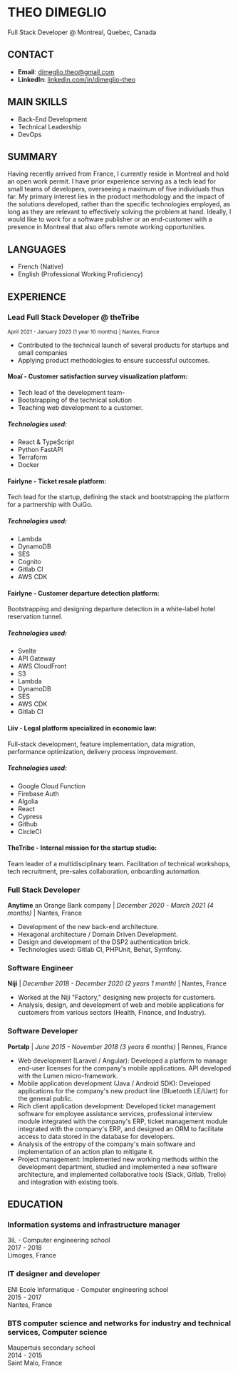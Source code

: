 # THEO DIMEGLIO

Full Stack Developer @ Montreal, Quebec, Canada

## CONTACT

- **Email**: 	dimeglio.theo@gmail.com
- **LinkedIn**: [linkedin.com/in/dimeglio-theo](linkedin.com/in/dimeglio-theo)

## MAIN SKILLS

- Back-End Development
- Technical Leadership
- DevOps

## SUMMARY

Having recently arrived from France, I currently reside in Montreal and hold an open work permit. 
I have prior experience serving as a tech lead for small teams of developers, overseeing a maximum of five individuals thus far. 
My primary interest lies in the product methodology and the impact of the solutions developed, rather than the specific technologies employed, as long as they are relevant to effectively solving the problem at hand. 
Ideally, I would like to work for a software publisher or an end-customer with a presence in Montreal that also offers remote working opportunities.

## LANGUAGES

- French (Native)
- English (Professional Working Proficiency)

## EXPERIENCE

### Lead Full Stack Developer @ theTribe 
<sub>April 2021 - January 2023 (1 year 10 months) | Nantes, France</sub>

- Contributed to the technical launch of several products for startups and small companies
- Applying product methodologies to ensure successful outcomes.

#### Moaï - Customer satisfaction survey visualization platform:

- Tech lead of the development team-
- Bootstrapping of the technical solution 
- Teaching web development to a customer.  

##### Technologies used: 
- React & TypeScript
- Python FastAPI
- Terraform
- Docker

#### Fairlyne - Ticket resale platform: 

Tech lead for the startup, defining the stack and bootstrapping the platform for a partnership with OuiGo.  
##### Technologies used:
- Lambda
- DynamoDB
- SES
- Cognito
- Gitlab CI
- AWS CDK

#### Fairlyne - Customer departure detection platform:

Bootstrapping and designing departure detection in a white-label hotel reservation tunnel.  
##### Technologies used:
- Svelte
- API Gateway
- AWS CloudFront
- S3
- Lambda
- DynamoDB
- SES
- AWS CDK
- Gitlab CI

#### Liiv - Legal platform specialized in economic law:

Full-stack development, feature implementation, data migration, performance optimization, delivery process improvement.  
##### Technologies used:
- Google Cloud Function
- Firebase Auth
- Algolia
- React
- Cypress
- Github
- CircleCI

#### TheTribe - Internal mission for the startup studio:

Team leader of a multidisciplinary team. Facilitation of technical workshops, tech recruitment, pre-sales collaboration, onboarding automation.

### Full Stack Developer

**Anytime** an Orange Bank company | *December 2020 - March 2021 (4 months)* | Nantes, France

- Development of the new back-end architecture.
- Hexagonal architecture / Domain Driven Development.
- Design and development of the DSP2 authentication brick.
- Technologies used: Gitlab CI, PHPUnit, Behat, Symfony.

### Software Engineer

**Niji** | *December 2018 - December 2020 (2 years 1 month)* | Nantes, France

- Worked at the Niji "Factory," designing new projects for customers.
- Analysis, design, and development of web and mobile applications for customers from various sectors (Health, Finance, and Industry).

### Software Developer

**Portalp** | *June 2015 - November 2018 (3 years 6 months)* | Rennes, France

- Web development (Laravel / Angular): Developed a platform to manage end-user licenses for the company's mobile applications. API developed with the Lumen micro-framework.
- Mobile application development (Java / Android SDK): Developed applications for the company's new product line (Bluetooth LE/Uart) for the general public.
- Rich client application development: Developed ticket management software for employee assistance services, professional interview module integrated with the company's ERP, ticket management module integrated with the company's ERP, and designed an ORM to facilitate access to data stored in the database for developers.
- Analysis of the entropy of the company's main software and implementation of an action plan to mitigate it.
- Project management: Implemented new working methods within the development department, studied and implemented a new software architecture, and implemented collaborative tools (Slack, Gitlab, Trello) and integration with existing tools.

## EDUCATION

### Information systems and infrastructure manager

3iL - Computer engineering school  
2017 - 2018  
Limoges, France  

### IT designer and developer

ENI Ecole Informatique - Computer engineering school  
2015 - 2017  
Nantes, France  

### BTS computer science and networks for industry and technical services, Computer science

Maupertuis secondary school  
2014 - 2015  
Saint Malo, France  
